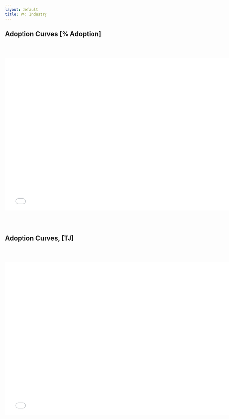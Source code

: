 ```yaml
---
layout: default
title: V4: Industry
---
```


## Adoption Curves [% Adoption]
<br/><br/>

<iframe id='igraph' scrolling='no' style='border:none' seamless='seamless' src= "acurves-custom-pathway-World-Industrial.html" height='500' width='150%'></iframe>

<br/><br/>
## Adoption Curves, [TJ]
<br/><br/>

<iframe id='igraph' scrolling='no' style='border:none' seamless='seamless' src= "acurves-custom-absolute-pathway-World-Industrial.html" height='500' width='150%'></iframe>
